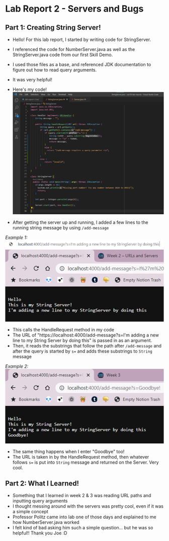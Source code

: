 # Lab Report 2 - Servers and Bugs
## Part 1: Creating String Server!
- Hello! For this lab report, I started by writing code for StringServer.
- I referenced the code for NumberServer.java as well as the StringServer.java code from our first Skill Demo.
- I used those files as a base, and referenced JDK documentation to figure out how to read query arguments.
- It was very helpful!

- Here's my code!
![StringServer](stringserver.png)

- After getting the server up and running, I added a few lines to the running string message by using `/add-message`

*Example 1:*
![Query](query.png)
![Message](updatedserver.png)
- This calls the HandleRequest method in my code
- The URL of "https://localhost:4000/add-message?s=I'm adding a new line to my String Server by doing this" is passed in as an argument.
- Then, it reads the substrings that follow the path after `/add-message` and after the query is started by `s=` and adds these substrings to `String` message

*Example 2:*
![Goodbye Message](goodbyemessage.png)
- The same thing happens when I enter "Goodbye" too!
- The URL is taken in by the HandleRequest method, then whatever follows `s=` is put into `String` message and returned on the Server. Very cool.

## Part 2: What I Learned!
- Something that I learned in week 2 & 3 was reading URL paths and inputting query arguments
- I thought messing around with the servers was pretty cool, even if it was a simple concept
- Professor Politz came into lab one of those days and explained to me how NumberServer.java worked
- I felt kind of bad asking him such a simple question... but he was so helpful!! Thank you Joe :D
